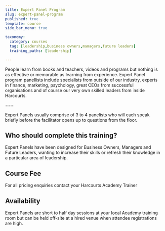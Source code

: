 ```yaml
---
title: Expert Panel Program
slug: expert-panel-program
published: true
template: course
side_bar_menu: true

taxonomy:
  category: courses
  tag: [leadership,business owners,managers,future leaders]
  training_paths: [leadership]

---
```


People learn from books and teachers, videos and programs but nothing is as effective or memorable as learning from experience. Expert Panel program panellists include specialists from outside of our industry, experts in finance, marketing, psychology, great CEOs from successful organisations and of course our very own skilled leaders from inside Harcourts.

===

Expert Panels usually comprise of 3 to 4 panelists who will each speak briefly before the facilitator opens up to questions from the floor. 

## Who should complete this training?
Expert Panels have been designed for Business Owners, Managers and Future Leaders, wanting to increase their skills or refresh their knowledge in a particular area of leadership.

## Course Fee
For all pricing enquiries contact your Harcourts Academy Trainer

## Availability
Expert Panels are short to half day sessions at your local Academy training room but can be held off-site at a hired venue when attendee registrations are high.
